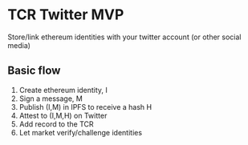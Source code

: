 # TCR Twitter MVP
Store/link ethereum identities with your twitter account (or other social media)

## Basic flow
1) Create ethereum identity, I
2) Sign a message, M
3) Publish (I,M) in IPFS to receive a hash H
4) Attest to (I,M,H) on Twitter
5) Add record to the TCR
6) Let market verify/challenge identities


